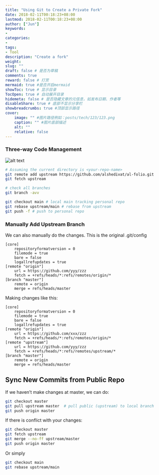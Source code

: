 ```yaml
---
title: "Using Git to Create a Private Fork"
date: 2018-02-11T00:18:23+08:00
lastmod: 2018-02-11T00:18:23+08:00
author: ["Jun"]
keywords: 
- 
categories: 
- 
tags: 
- Tool
description: "Create a fork"
weight:
slug: ""
draft: false # 是否为草稿
comments: true
reward: false # 打赏
mermaid: true #是否开启mermaid
showToc: true # 显示目录
TocOpen: true # 自动展开目录
hidemeta: false # 是否隐藏文章的元信息，如发布日期、作者等
disableShare: true # 底部不显示分享栏
showbreadcrumbs: true #顶部显示路径
cover:
    image: "" #图片路径例如：posts/tech/123/123.png
    caption: "" #图片底部描述
    alt: ""
    relative: false
---
```


### Three-way Code Management
![alt text](./image.png)
```bash
# Assuming the current directory is <your-repo-name>
git remote add upstream https://github.com/alshedivat/al-folio.git
git fetch upstream

# check all branches
git branch -avv

git checkout main # local main tracking personal repo
git rebase upstream/main # rebase from upstream
git push -f # push to personal repo
```



### Manually Add Upstream Branch 
We can also manually do the changes. This is the original .git/config

```
[core]
    repositoryformatversion = 0
    filemode = true
    bare = false
    logallrefupdates = true
[remote "origin"]
    url = https://github.com/yyy/zzz
    fetch = +refs/heads/*:refs/remotes/origin/*
[branch "master"]
    remote = origin
    merge = refs/heads/master
```


Making changes like this: 

```
[core]
    repositoryformatversion = 0
    filemode = true
    bare = false
    logallrefupdates = true
[remote "origin"]
    url = https://github.com/xxx/zzz
    fetch = +refs/heads/*:refs/remotes/origin/*
[remote "upstream"]
    url = https://github.com/yyy/zzz
    fetch = +refs/heads/*:refs/remotes/upstream/*
[branch "master"]
    remote = origin
    merge = refs/heads/master
```


## Sync New Commits from Public Repo

If we haven’t make changes at master, we can do:

```bash
git checkout master
git pull upstream master  # pull public (upstream) to local branch
git push origin master
```

If there is conflict with your changes:

```bash
git checkout master
git fetch upstream
git merge --no-ff upstream/master
git push origin master
```



Or simply 
```bash
git checkout main
git rebase upstream/main
```
